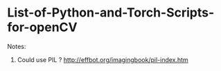 # List-of-Python-and-Torch-Scripts-for-openCV

Notes:

1. Could use PIL ? http://effbot.org/imagingbook/pil-index.htm
